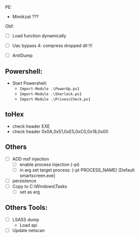 
PE:
- Mimikzat ??? 

Obf:
- [ ] Load function dynamically 
- [ ] Uac bypass 4: compress dropped dll !!!
- [ ] AntiDump


## Powershell:

- Start Powershell:
  - `Import-Module .\PowerUp.ps1`
  - `Import-Module .\Sherlock.ps1`
  - `Import-Module .\PrivescCheck.ps1`
## toHex 
  - check header EXE
  - check header 0x0A,0x51,0xE5,0xC0,0x18,0x00

## Others

- [ ] ADD msf injection
    - [ ] enable process injection (-pi)
    - [ ] in arg set target process: (-pt PROCESS_NAME) [Default smartscreen.exe] 
- [ ] persistence 
- [ ] Copy to C:\Windows\Tasks
    - [ ] set as arg 
## Others Tools:
- [ ] LSASS dump
	- Load api
- [ ] Update netscan